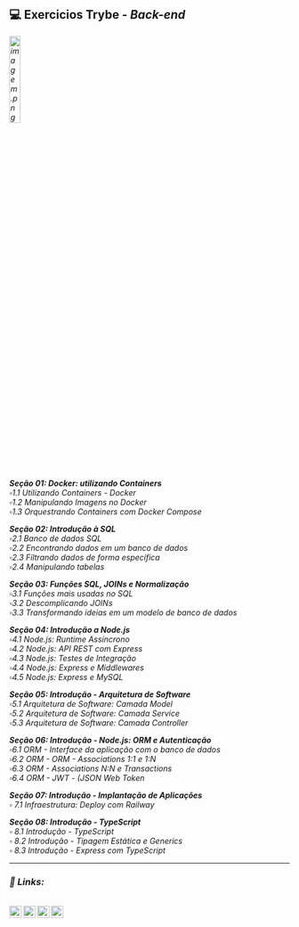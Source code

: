 ## 💻️ Exercicios Trybe - <i>Back-end<i>

<img src="https://media2.giphy.com/media/e6w3i2arfjIoI8hWy0/giphy.gif?cid=ecf05e47zwr41l2zle2hgii85qd0ott15xy1ue058qpqlopt&rid=giphy.gif&ct=g" alt="imagem.png" style="width: 20%;"> <br>

**Seção 01: Docker: utilizando Containers**<br>
 ▫️1.1 Utilizando Containers - Docker<br>
 ▫️1.2 Manipulando Imagens no Docker<br>
 ▫️1.3 Orquestrando Containers com Docker Compose<br>
 
 
 **Seção 02: Introdução à SQL**<br>
 ▫️2.1 Banco de dados SQL<br>
 ▫️2.2 Encontrando dados em um banco de dados<br>
 ▫️2.3 Filtrando dados de forma específica<br>
 ▫️2.4 Manipulando tabelas<br>
 
**Seção 03: Funções SQL, JOINs e Normalização**<br>
 ▫️3.1 Funções mais usadas no SQL<br>
 ▫️3.2 Descomplicando JOINs<br>
 ▫️3.3 Transformando ideias em um modelo de banco de dados<br>
 
 **Seção 04: Introdução a Node.js**<br>
 ▫️4.1 Node.js: Runtime Assíncrono<br>
 ▫️4.2 Node.js: API REST com Express<br>
 ▫️4.3 Node.js: Testes de Integração<br>
 ▫️4.4 Node.js: Express e Middlewares<br>
 ▫️4.5 Node.js: Express e MySQL<br>

 **Seção 05: Introdução - Arquitetura de Software**<br>
  ▫️5.1 Arquitetura de Software: Camada Model<br>
  ▫️5.2 Arquitetura de Software: Camada Service<br>
  ▫️5.3 Arquitetura de Software: Camada Controller<br>

 **Seção 06: Introdução - Node.js: ORM e Autenticação**<br>
  ▫️6.1 ORM - Interface da aplicação com o banco de dados<br>
  ▫️6.2 ORM - ORM - Associations 1:1 e 1:N<br>
  ▫️6.3 ORM - Associations N:N e Transactions<br>
  ▫️6.4 ORM - JWT - (JSON Web Token<br>
 
  **Seção 07: Introdução - Implantação de Aplicações**<br>
  ▫️ 7.1 Infraestrutura: Deploy com Railway<br>
  
  **Seção 08: Introdução - TypeScript**<br>
   ▫️ 8.1 Introdução - TypeScript<br>
   ▫️ 8.2 Introdução - Tipagem Estática e Generics<br>
   ▫️ 8.3 Introdução - Express com TypeScript<br>
  


 ----

### 🔗️ Links:
<br>

<a target="_blank" href="https://www.linkedin.com/in/caroline-nunes-769307240/">
  <img align="left" alt="LinkdeIN" width="22px" src="https://cdn.jsdelivr.net/npm/simple-icons@v3/icons/linkedin.svg" />
</a>
<a target="_blank" href="https://www.instagram.com/caarolhn/">
  <img align="left" alt="Instagram" width="22px" src="https://cdn.jsdelivr.net/npm/simple-icons@v3/icons/instagram.svg" />
</a>
<a target="_blank" href="mailto:nunescaroline905@gmail.com">
  <img align="left" alt="Gmail" width="22px" src="https://cdn.jsdelivr.net/npm/simple-icons@v3/icons/gmail.svg" />
</a>
 
 <a target="_blank" href="https://api.whatsapp.com/send?phone=5548988037114&text=Hello%20World...%20Seja%20bem-vindo(a)!!">
  <img align="left" alt="whatsapp" width="22px" src="https://cdn.jsdelivr.net/npm/simple-icons@v3/icons/whatsapp.svg" />
</a>


<br>
